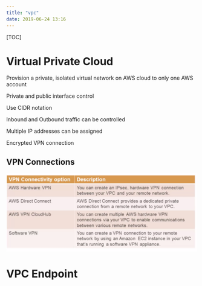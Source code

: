 ```yaml
---
title: "vpc"
date: 2019-06-24 13:16
---
```

[TOC]



# Virtual Private Cloud

Provision a private, isolated virtual network on AWS cloud to only one AWS account

Private and public interface control

Use CIDR notation

Inbound and Outbound traffic can be controlled

Multiple IP addresses can be assigned

Encrypted VPN connection









## VPN Connections

![image-20200330210007111](vpc.assets/image-20200330210007111.png)







# VPC Endpoint



